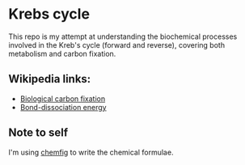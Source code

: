 # Krebs cycle

This repo is my attempt at understanding the biochemical processes involved in
the Kreb's cycle (forward and reverse), covering both metabolism and carbon fixation.

## Wikipedia links:
* [Biological carbon fixation](https://en.wikipedia.org/wiki/Biological_carbon_fixation)
* [Bond-dissociation energy](https://en.wikipedia.org/wiki/Bond-dissociation_energy)

## Note to self

I'm using [chemfig](https://www.overleaf.com/learn/latex/Chemistry_formulae) to write
the chemical formulae.


